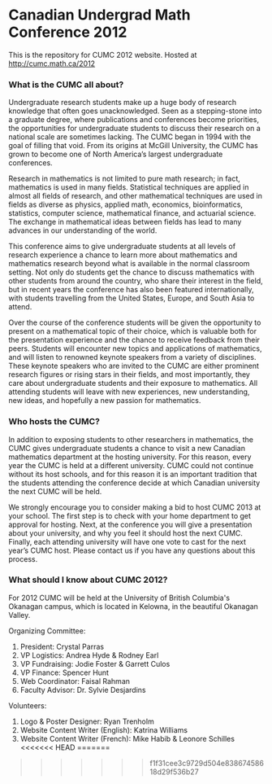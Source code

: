 Canadian Undergrad Math Conference 2012
========

This is the repository for CUMC 2012 website. Hosted at http://cumc.math.ca/2012

### What is the CUMC all about?

Undergraduate research students make up a huge body of research knowledge that often goes unacknowledged. Seen as a stepping-stone into a graduate degree, where publications and conferences become priorities, the opportunities for undergraduate students to discuss their research on a national scale are sometimes lacking. The CUMC began in 1994 with the goal of filling that void. From its origins at McGill University, the CUMC has grown to become one of North America’s largest undergraduate conferences.

Research in mathematics is not limited to pure math research; in fact, mathematics is used in many fields. Statistical techniques are applied in almost all fields of research, and other mathematical techniques are used in fields as diverse as physics, applied math, economics, bioinformatics, statistics, computer science, mathematical finance, and actuarial science. The exchange in mathematical ideas between fields has lead to many advances in our understanding of the world.

This conference aims to give undergraduate students at all levels of research experience a chance to learn more about mathematics and mathematics research beyond what is available in the normal classroom setting. Not only do students get the chance to discuss mathematics with other students from around the country, who share their interest in the field, but in recent years the conference has also been featured internationally, with students travelling from the United States, Europe, and South Asia to attend.

Over the course of the conference students will be given the opportunity to present on a mathematical topic of their choice, which is valuable both for the presentation experience and the chance to receive feedback from their peers. Students will encounter new topics and applications of mathematics, and will listen to renowned keynote speakers from a variety of disciplines. These keynote speakers who are invited to the CUMC are either prominent research figures or rising stars in their fields, and most importantly, they care about undergraduate students and their exposure to mathematics. All attending students will leave with new experiences, new understanding, new ideas, and hopefully a new passion for mathematics.


### Who hosts the CUMC?

In addition to exposing students to other researchers in mathematics, the CUMC gives undergraduate students a chance to visit a new Canadian mathematics department at the hosting university. For this reason, every year the CUMC is held at a different university. CUMC could not continue without its host schools, and for this reason it is an important tradition that the students attending the conference decide at which Canadian university the next CUMC will be held.

We strongly encourage you to consider making a bid to host CUMC 2013 at your school. The first step is to check with your home department to get approval for hosting. Next, at the conference you will give a presentation about your university, and why you feel it should host the next CUMC. Finally, each attending university will have one vote to cast for the next year’s CUMC host. Please contact us if you have any questions about this process.

### What should I know about CUMC 2012?

For 2012 CUMC will be held at the University of British Columbia's Okanagan campus, which is located in Kelowna, in the beautiful Okanagan Valley.

Organizing Committee:

1. President: Crystal Parras
2. VP Logistics: Andrea Hyde & Rodney Earl
3. VP Fundraising: Jodie Foster & Garrett Culos
4. VP Finance: Spencer Hunt
5. Web Coordinator: Faisal Rahman
6. Faculty Advisor: Dr. Sylvie Desjardins

Volunteers:

1. Logo & Poster Designer: Ryan Trenholm
2. Website Content Writer (English): Katrina Williams
3. Website Content Writer (French): Mike Habib & Leonore Schilles
<<<<<<< HEAD
=======

>>>>>>> f1f31cee3c9729d504e83867458618d29f536b27
